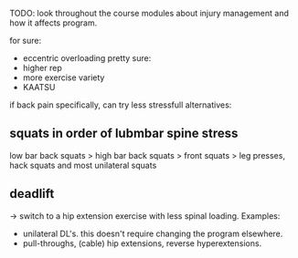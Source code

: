 

TODO: look throughout the course modules about injury management and how it affects program.

for sure:
- eccentric overloading
pretty sure:
- higher rep
- more exercise variety
- KAATSU


if back pain specifically, can try less stressfull alternatives:

## squats in order of lubmbar spine stress
low bar back squats > high bar back squats > front squats > leg presses, hack squats and most unilateral squats

## deadlift
-> switch to a hip extension exercise with less spinal loading. Examples:
* unilateral DL's. this doesn't require changing the program elsewhere.
* pull-throughs, (cable) hip extensions, reverse hyperextensions.

